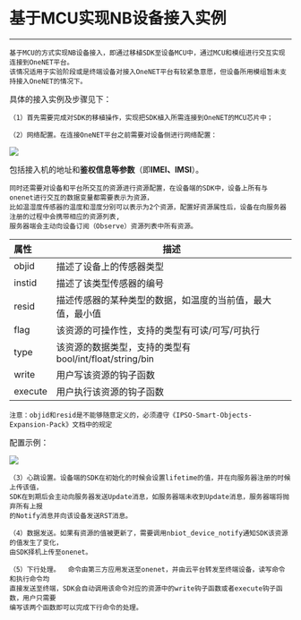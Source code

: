 # 基于MCU实现NB设备接入实例
---
```
基于MCU的方式实现NB设备接入，即通过移植SDK至设备MCU中，通过MCU和模组进行交互实现连接到OneNET平台。
该情况适用于实验阶段或是终端设备对接入OneNET平台有较紧急意愿，但设备所用模组暂未支持接入OneNET的情况下。 
``` 
具体的接入实例及步骤见下：
```
（1）首先需要完成对SDK的移植操作，实现把SDK植入所需连接到OneNET的MCU芯片中；

（2）网络配置。在连接OneNET平台之前需要对设备侧进行网络配置：
 ```
![](/images/LwM2M/网络配置.png)
 
包括接入机的地址和**鉴权信息等参数**（即**IMEI、IMSI**）。

```
同时还需要对设备和平台所交互的资源进行资源配置，在设备端的SDK中，设备上所有与onenet进行交互的数据变量都需要表示为资源，
比如温湿度传感器的温度和湿度分别可以表示为2个资源，配置好资源属性后，设备在向服务器注册的过程中会携带相应的资源列表,
服务器端会主动向设备订阅（Observe）资源列表中所有资源。
```
|属性|描述|
|:---|---|
|objid|	描述了设备上的传感器类型|
|instid|	描述了该类型传感器的编号|
|resid|	描述传感器的某种类型的数据，如温度的当前值，最大值，最小值|
|flag|	该资源的可操作性，支持的类型有可读/可写/可执行|
|type|	该资源的数据类型，支持的类型有bool/int/float/string/bin|
|write|	用户写该资源的钩子函数|
|execute|	用户执行该资源的钩子函数|
```
注意：objid和resid是不能够随意定义的，必须遵守《IPSO-Smart-Objects-Expansion-Pack》文档中的规定
```
配置示例：

![](/images/LwM2M/配置示例.png)
 ```
（3）心跳设置。设备端的SDK在初始化的时候会设置lifetime的值，并在向服务器注册的时候上传该值，
SDK在到期后会主动向服务器发送Update消息，如服务器端未收到Update消息，服务器端将抛弃所有上报
的Notify消息并向该设备发送RST消息。

（4）数据发送。如果有资源的值被更新了，需要调用nbiot_device_notify通知SDK该资源的值发生了变化，
由SDK择机上传至onenet。

（5）下行处理。  命令由第三方应用发送至onenet，并由云平台转发至终端设备，读写命令和执行命令均
直接发送至终端，SDK会自动调用该命令对应的资源中的write钩子函数或者execute钩子函数，用户只需要
编写该两个函数即可以完成下行命令的处理。
```